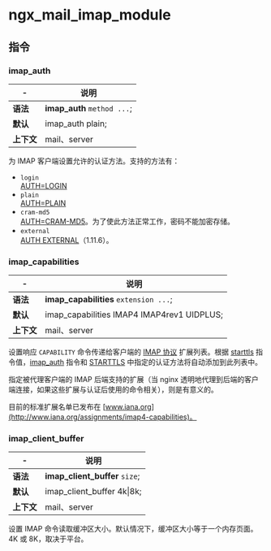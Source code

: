# ngx_mail_imap_module

## 指令

### imap\_auth

|-|说明|
| ---| ----------------------|
|**语法**|**imap_auth** `method ...`​;|
|**默认**|imap\_auth plain;|
|**上下文**|mail、server|

为 IMAP 客户端设置允许的认证方法。支持的方法有：

- ​`login`​  
  [AUTH=LOGIN](https://tools.ietf.org/html/draft-murchison-sasl-login-00)
- ​`plain`​  
  [AUTH=PLAIN](https://tools.ietf.org/html/rfc4616)
- ​`cram-md5`​  
  [AUTH=CRAM-MD5](https://tools.ietf.org/html/rfc2195)。为了使此方法正常工作，密码不能加密存储。
- ​`external`​  
  [AUTH EXTERNAL](https://tools.ietf.org/html/rfc4422)（1.11.6）。

### imap\_capabilities

|-|说明|
| ---| ------------------------------------------------|
|**语法**|**imap_capabilities** `extension ...`​;|
|**默认**|imap\_capabilities IMAP4 IMAP4rev1 UIDPLUS;|
|**上下文**|mail、server|

设置响应 `CAPABILITY`​ 命令传递给客户端的 [IMAP 协议](https://tools.ietf.org/html/rfc3501) 扩展列表。根据 [starttls](https://docshome.gitbook.io/nginx-docs/he-xin-gong-neng/mail/ngx_mail_ssl_module#starttls) 指令值，[imap_auth](https://docshome.gitbook.io/nginx-docs/he-xin-gong-neng/mail/ngx_mail_imap_module#imap_auth) 指令和 [STARTTLS](https://tools.ietf.org/html/rfc2595) 中指定的认证方法将自动添加到此列表中。

指定被代理客户端的 IMAP 后端支持的扩展（当 nginx 透明地代理到后端的客户端连接，如果这些扩展与认证后使用的命令相关），则是有意义的。

目前的标准扩展名单已发布在 [www.iana.org](http://www.iana.org/assignments/imap4-capabilities)。

### imap\_client\_buffer

|-|说明|
| ---| ---------------------------------------|
|**语法**|**imap_client_buffer** `size`​;|
|**默认**|imap\_client\_buffer 4k\|8k;|
|**上下文**|mail、server|

设置 IMAP 命令读取缓冲区大小。默认情况下，缓冲区大小等于一个内存页面。4K 或 8K，取决于平台。
